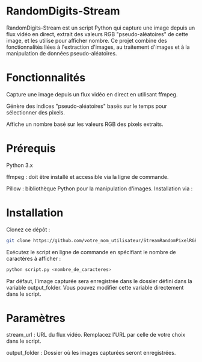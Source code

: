 # RandomDigits-Stream

RandomDigits-Stream est un script Python qui capture une image depuis un flux vidéo en direct, extrait des valeurs RGB "pseudo-aléatoires" de cette image, et les utilise pour afficher nombre. Ce projet combine des fonctionnalités liées à l'extraction d'images, au traitement d'images et à la manipulation de données pseudo-aléatoires.

# Fonctionnalités

Capture une image depuis un flux vidéo en direct en utilisant ffmpeg.

Génère des indices "pseudo-aléatoires" basés sur le temps pour sélectionner des pixels.

Affiche un nombre basé sur les valeurs RGB des pixels extraits.

# Prérequis

Python 3.x

ffmpeg : doit être installé et accessible via la ligne de commande.

Pillow : bibliothèque Python pour la manipulation d'images. Installation via :

# Installation

Clonez ce dépôt :

```bash
git clone https://github.com/votre_nom_utilisateur/StreamRandomPixelRGB.git
```

Exécutez le script en ligne de commande en spécifiant le nombre de caractères à afficher :

```bash
python script.py <nombre_de_caracteres>
```

Par défaut, l'image capturée sera enregistrée dans le dossier défini dans la variable output_folder. Vous pouvez modifier cette variable directement dans le script.

# Paramètres

stream_url : URL du flux vidéo. Remplacez l'URL par celle de votre choix dans le script.

output_folder : Dossier où les images capturées seront enregistrées.
